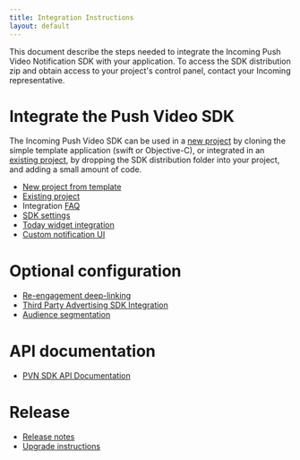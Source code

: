 ```yaml
---
title: Integration Instructions
layout: default 
---
```



This document describe the steps needed to integrate the Incoming Push Video Notification SDK 
with your application. To access the SDK distribution zip and obtain access to your 
project's control panel, contact your Incoming representative.

# Integrate the Push Video SDK #

The Incoming Push Video SDK can be used in a [new project](./new-project.html) by cloning the 
simple template application (swift or Objective-C), or integrated in an [existing project](./existing-project.html),
by dropping the SDK distribution folder into your project, and adding a small amount of code.

 * [New project from template](./new-project.html)
 * [Existing project](./existing-project.html)
 * Integration [FAQ](./faq.html)
 * [SDK settings](./sdk-settings.html)
 * [Today widget integration](./widget-integration.html)
 * [Custom notification UI](./custom-notification-ui.html)

# Optional configuration #
 
 * [Re-engagement deep-linking](./deep-linking.html)
 * [Third Party Advertising SDK Integration](./advertising.html)
 * [Audience segmentation](./targeting.html)


# API documentation #
 * [PVN SDK API Documentation](./apidoc/html/index.html)

# Release #
 * [Release notes](./release-notes.html)
 * [Upgrade instructions](./upgrade-instructions.html)

 
 